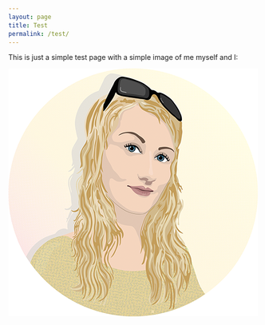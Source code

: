 ```yaml
---
layout: page
title: Test
permalink: /test/
---
```


This is just a simple test page with a simple image of me myself and I:

![My picture](/assets/ls222xp_ulricaskarin1.png)

